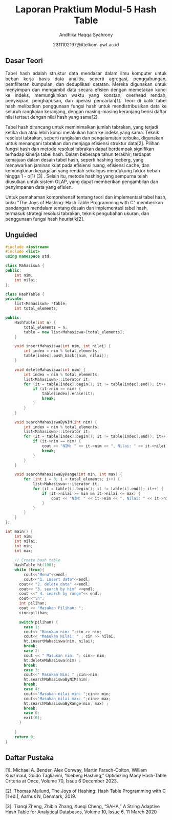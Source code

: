 # <h1 align="center"> Laporan Praktium Modul-5 Hash Table </h1>
<p align="center"> Andhika Haqqa Syahrony <p>
<p align="center"> 2311102197@ittelkom-pwt.ac.id</p>

## Dasar Teori
<p align = "Justify">
Tabel hash adalah struktur data mendasar dalam ilmu komputer untuk beban kerja basis data analitis, seperti agregasi, penggabungan, pemfilteran kumpulan, dan deduplikasi catatan. Mereka digunakan untuk menyimpan dan mengambil data secara efisien dengan memetakan kunci ke indeks, memungkinkan waktu yang konstan, overhead rendah, penyisipan, penghapusan, dan operasi pencarian[1]. Teori di balik tabel hash melibatkan penggunaan fungsi hash untuk mendistribusikan data ke seluruh rangkaian keranjang, dengan masing-masing keranjang berisi daftar nilai tertaut dengan nilai hash yang sama[2].

Tabel hash dirancang untuk meminimalkan jumlah tabrakan, yang terjadi ketika dua atau lebih kunci melakukan hash ke indeks yang sama. Teknik resolusi tabrakan, seperti rangkaian dan pengalamatan terbuka, digunakan untuk menangani tabrakan dan menjaga efisiensi struktur data[2]. Pilihan fungsi hash dan metode resolusi tabrakan dapat berdampak signifikan terhadap kinerja tabel hash. Dalam beberapa tahun terakhir, terdapat kemajuan dalam desain tabel hash, seperti hashing Iceberg, yang menawarkan jaminan kuat pada efisiensi ruang, efisiensi cache, dan kemungkinan kegagalan yang rendah sekaligus mendukung faktor beban hingga 1 - o(1) [3] . Selain itu, metode hashing yang sempurna telah diusulkan untuk sistem OLAP, yang dapat memberikan pengambilan dan penyimpanan data yang efisien.
  
Untuk pemahaman komprehensif tentang teori dan implementasi tabel hash, buku "The Joys of Hashing: Hash Table Programming with C" memberikan pandangan mendalam tentang desain dan implementasi tabel hash, termasuk strategi resolusi tabrakan, teknik pengubahan ukuran, dan penggunaan fungsi hash heuristik[2].
</p>

## Unguided 

```C++
#include <iostream>
#include <list>
using namespace std;

class Mahasiswa {
public:
    int nim;
    int nilai;
};

class HashTable {
private:
    list<Mahasiswa> *table;
    int total_elements;

public:
    HashTable(int n) {
        total_elements = n;
        table = new list<Mahasiswa>[total_elements];
    }

    void insertMahasiswa(int nim, int nilai) {
        int index = nim % total_elements;
        table[index].push_back({nim, nilai});
    }

    void deleteMahasiswa(int nim) {
        int index = nim % total_elements;
        list<Mahasiswa>::iterator it;
        for (it = table[index].begin(); it != table[index].end(); it++) {
            if (it->nim == nim) {
                table[index].erase(it);
                break;
            }
        }
    }

    void searchMahasiswaByNIM(int nim) {
        int index = nim % total_elements;
        list<Mahasiswa>::iterator it;
        for (it = table[index].begin(); it != table[index].end(); it++) {
            if (it->nim == nim) {
                cout << "NIM: " << it->nim << ", Nilai: " << it->nilai << endl;
                break;
            }
        }
    }

    void searchMahasiswaByRange(int min, int max) {
        for (int i = 0; i < total_elements; i++) {
            list<Mahasiswa>::iterator it;
            for (it = table[i].begin(); it != table[i].end(); it++) {
                if (it->nilai >= min && it->nilai <= max) {
                    cout << "NIM: " << it->nim << ", Nilai: " << it->nilai << endl;
                }
            }
        }
    }
};

int main() {
    int nim;
    int nilai;
    int min;
    int max;
    
    // Create hash table
    HashTable ht(100);
    while (true){
        cout<<"Menu"<<endl;
        cout<<"1. insert data"<<endl;
      cout<< "2. delete data" <<endl;
      cout<< "3. search by him" <<endl;
      cout <<" 4. search by range"<< endl;
      cout<<"\n";
      int pilihan;
      cout << "Masukan Pilihan: ";
      cin>>pilihan;

      switch(pilihan) {
        case 1:
        cout<< "Masukan nim: ";cin >> nim;
        cout<< "Masukan Nilai: " ; cin >> nilai;
        ht.insertMahasiswa(nim, nilai);
        break;
        case 2:
        cout << " Masukan nim: "; cin>> nim;
        ht.deleteMahasiswa(nim) ;
        break;
        case 3:
        cout<<" Masukan Nim: " ;cin>>nim;
        ht.searchMahasiswaByNIM(nim);
        break;
        case 4:
        cout<<"Masukan nilai min: ";cin>> min;
        cout<<"Masukan nilai max: ";cin>> max;
        ht.searchMahasiswaByRange(min, max) ;
        break;
        case 0:
        exit(0);
      }
        
    }
    return 0;
}
```


## Daftar Pustaka

[1].	Michael A. Bender, Alex Conway, Martin Farach-Colton, William Kuszmaul, Guido Tagliavini, “Iceberg Hashing,” Optimizing Many Hash-Table Criteria at Once, Volume 70, Issue 6 December 2023.

[2].	Thomas Mailund, The Joys of Hashing: Hash Table Programming with C [1 ed.], Aarhus N, Denmark, 2019.

[3].	Tianqi Zheng,  Zhibin Zhang, Xueqi Cheng, “SAHA,”  A String Adaptive Hash Table for Analytical Databases, Volume 10, Issue 6, 11 March 2020
